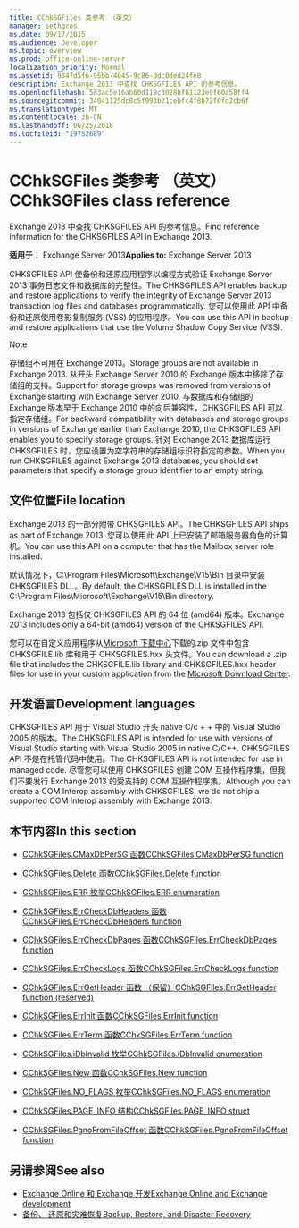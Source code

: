 ```yaml
---
title: CChkSGFiles 类参考 （英文）
manager: sethgros
ms.date: 09/17/2015
ms.audience: Developer
ms.topic: overview
ms.prod: office-online-server
localization_priority: Normal
ms.assetid: 9347d5f6-95bb-4045-9c86-0dc0ded24fe8
description: Exchange 2013 中查找 CHKSGFILES API 的参考信息。
ms.openlocfilehash: 583ac5e16ab60d119c3028bf81123e9f60a58ff4
ms.sourcegitcommit: 34041125dc8c5f993b21cebfc4f8b72f0fd2cb6f
ms.translationtype: MT
ms.contentlocale: zh-CN
ms.lasthandoff: 06/25/2018
ms.locfileid: "19752689"
---
```

# <a name="cchksgfiles-class-reference"></a><span data-ttu-id="38ccd-103">CChkSGFiles 类参考 （英文）</span><span class="sxs-lookup"><span data-stu-id="38ccd-103">CChkSGFiles class reference</span></span>

<span data-ttu-id="38ccd-104">Exchange 2013 中查找 CHKSGFILES API 的参考信息。</span><span class="sxs-lookup"><span data-stu-id="38ccd-104">Find reference information for the CHKSGFILES API in Exchange 2013.</span></span>
  
<span data-ttu-id="38ccd-105">**适用于：** Exchange Server 2013</span><span class="sxs-lookup"><span data-stu-id="38ccd-105">**Applies to:** Exchange Server 2013</span></span> 
  
<span data-ttu-id="38ccd-106">CHKSGFILES API 使备份和还原应用程序以编程方式验证 Exchange Server 2013 事务日志文件和数据库的完整性。</span><span class="sxs-lookup"><span data-stu-id="38ccd-106">The CHKSGFILES API enables backup and restore applications to verify the integrity of Exchange Server 2013 transaction log files and databases programmatically.</span></span> <span data-ttu-id="38ccd-107">您可以使用此 API 中备份和还原使用卷影复制服务 (VSS) 的应用程序。</span><span class="sxs-lookup"><span data-stu-id="38ccd-107">You can use this API in backup and restore applications that use the Volume Shadow Copy Service (VSS).</span></span>
  
> [!NOTE]
> <span data-ttu-id="38ccd-108">存储组不可用在 Exchange 2013。</span><span class="sxs-lookup"><span data-stu-id="38ccd-108">Storage groups are not available in Exchange 2013.</span></span> <span data-ttu-id="38ccd-109">从开头 Exchange Server 2010 的 Exchange 版本中移除了存储组的支持。</span><span class="sxs-lookup"><span data-stu-id="38ccd-109">Support for storage groups was removed from versions of Exchange starting with Exchange Server 2010.</span></span> <span data-ttu-id="38ccd-110">与数据库和存储组的 Exchange 版本早于 Exchange 2010 中的向后兼容性，CHKSGFILES API 可以指定存储组。</span><span class="sxs-lookup"><span data-stu-id="38ccd-110">For backward compatibility with databases and storage groups in versions of Exchange earlier than Exchange 2010, the CHKSGFILES API enables you to specify storage groups.</span></span> <span data-ttu-id="38ccd-111">针对 Exchange 2013 数据库运行 CHKSGFILES 时，您应设置为空字符串的存储组标识符指定的参数。</span><span class="sxs-lookup"><span data-stu-id="38ccd-111">When you run CHKSGFILES against Exchange 2013 databases, you should set parameters that specify a storage group identifier to an empty string.</span></span> 
  
## <a name="file-location"></a><span data-ttu-id="38ccd-112">文件位置</span><span class="sxs-lookup"><span data-stu-id="38ccd-112">File location</span></span>
<span data-ttu-id="38ccd-113"><a name="bk_fileslocation"> </a></span><span class="sxs-lookup"><span data-stu-id="38ccd-113"></span></span>

<span data-ttu-id="38ccd-114">Exchange 2013 的一部分附带 CHKSGFILES API。</span><span class="sxs-lookup"><span data-stu-id="38ccd-114">The CHKSGFILES API ships as part of Exchange 2013.</span></span> <span data-ttu-id="38ccd-115">您可以使用此 API 上已安装了邮箱服务器角色的计算机。</span><span class="sxs-lookup"><span data-stu-id="38ccd-115">You can use this API on a computer that has the Mailbox server role installed.</span></span> 
  
<span data-ttu-id="38ccd-116">默认情况下，C:\Program Files\Microsoft\Exchange\V15\Bin 目录中安装 CHKSGFILES DLL。</span><span class="sxs-lookup"><span data-stu-id="38ccd-116">By default, the CHKSGFILES DLL is installed in the C:\Program Files\Microsoft\Exchange\V15\Bin directory.</span></span>
  
<span data-ttu-id="38ccd-117">Exchange 2013 包括仅 CHKSGFILES API 的 64 位 (amd64) 版本。</span><span class="sxs-lookup"><span data-stu-id="38ccd-117">Exchange 2013 includes only a 64-bit (amd64) version of the CHKSGFILES API.</span></span> 
  
<span data-ttu-id="38ccd-118">您可以在自定义应用程序从[Microsoft 下载中心](http://www.microsoft.com/en-us/download/details.aspx?id=36802)下载的.zip 文件中包含 CHKSGFILE.lib 库和用于 CHKSGFILES.hxx 头文件。</span><span class="sxs-lookup"><span data-stu-id="38ccd-118">You can download a .zip file that includes the CHKSGFILE.lib library and CHKSGFILES.hxx header files for use in your custom application from the [Microsoft Download Center](http://www.microsoft.com/en-us/download/details.aspx?id=36802).</span></span>
  
## <a name="development-languages"></a><span data-ttu-id="38ccd-119">开发语言</span><span class="sxs-lookup"><span data-stu-id="38ccd-119">Development languages</span></span>
<span data-ttu-id="38ccd-120"><a name="bk_developmentlanguages"> </a></span><span class="sxs-lookup"><span data-stu-id="38ccd-120"></span></span>

<span data-ttu-id="38ccd-121">CHKSGFILES API 用于 Visual Studio 开头 native C/c + + 中的 Visual Studio 2005 的版本。</span><span class="sxs-lookup"><span data-stu-id="38ccd-121">The CHKSGFILES API is intended for use with versions of Visual Studio starting with Visual Studio 2005 in native C/C++.</span></span> <span data-ttu-id="38ccd-122">CHKSGFILES API 不是在托管代码中使用。</span><span class="sxs-lookup"><span data-stu-id="38ccd-122">The CHKSGFILES API is not intended for use in managed code.</span></span> <span data-ttu-id="38ccd-123">尽管您可以使用 CHKSGFILES 创建 COM 互操作程序集，但我们不要发行 Exchange 2013 的受支持的 COM 互操作程序集。</span><span class="sxs-lookup"><span data-stu-id="38ccd-123">Although you can create a COM Interop assembly with CHKSGFILES, we do not ship a supported COM Interop assembly with Exchange 2013.</span></span>
  
## <a name="in-this-section"></a><span data-ttu-id="38ccd-124">本节内容</span><span class="sxs-lookup"><span data-stu-id="38ccd-124">In this section</span></span>
<span data-ttu-id="38ccd-125"><a name="bk_inthissection"> </a></span><span class="sxs-lookup"><span data-stu-id="38ccd-125"></span></span>

- [<span data-ttu-id="38ccd-126">CChkSGFiles.CMaxDbPerSG 函数</span><span class="sxs-lookup"><span data-stu-id="38ccd-126">CChkSGFiles.CMaxDbPerSG function</span></span>](cchksgfiles-cmaxdbpersg-function.md)
    
- [<span data-ttu-id="38ccd-127">CChkSGFiles.Delete 函数</span><span class="sxs-lookup"><span data-stu-id="38ccd-127">CChkSGFiles.Delete function</span></span>](cchksgfiles-delete-function.md)
    
- [<span data-ttu-id="38ccd-128">CChkSGFiles.ERR 枚举</span><span class="sxs-lookup"><span data-stu-id="38ccd-128">CChkSGFiles.ERR enumeration</span></span>](cchksgfiles-err-enumeration.md)
    
- [<span data-ttu-id="38ccd-129">CChkSGFiles.ErrCheckDbHeaders 函数</span><span class="sxs-lookup"><span data-stu-id="38ccd-129">CChkSGFiles.ErrCheckDbHeaders function</span></span>](cchksgfiles-errcheckdbheaders-function.md)
    
- [<span data-ttu-id="38ccd-130">CChkSGFiles.ErrCheckDbPages 函数</span><span class="sxs-lookup"><span data-stu-id="38ccd-130">CChkSGFiles.ErrCheckDbPages function</span></span>](cchksgfiles-errcheckdbpages-function.md)
    
- [<span data-ttu-id="38ccd-131">CChkSGFiles.ErrCheckLogs 函数</span><span class="sxs-lookup"><span data-stu-id="38ccd-131">CChkSGFiles.ErrCheckLogs function</span></span>](cchksgfiles-errchecklogs-function.md)
    
- [<span data-ttu-id="38ccd-132">CChkSGFiles.ErrGetHeader 函数 （保留）</span><span class="sxs-lookup"><span data-stu-id="38ccd-132">CChkSGFiles.ErrGetHeader function (reserved)</span></span>](cchksgfiles-errgetheader-function-reserved.md)
    
- [<span data-ttu-id="38ccd-133">CChkSGFiles.ErrInit 函数</span><span class="sxs-lookup"><span data-stu-id="38ccd-133">CChkSGFiles.ErrInit function</span></span>](cchksgfiles-errinit-function.md)
    
- [<span data-ttu-id="38ccd-134">CChkSGFiles.ErrTerm 函数</span><span class="sxs-lookup"><span data-stu-id="38ccd-134">CChkSGFiles.ErrTerm function</span></span>](cchksgfiles-errterm-function.md)
    
- [<span data-ttu-id="38ccd-135">CChkSGFiles.iDbInvalid 枚举</span><span class="sxs-lookup"><span data-stu-id="38ccd-135">CChkSGFiles.iDbInvalid enumeration</span></span>](cchksgfiles-idbinvalid-enumeration.md)
    
- [<span data-ttu-id="38ccd-136">CChkSGFiles.New 函数</span><span class="sxs-lookup"><span data-stu-id="38ccd-136">CChkSGFiles.New function</span></span>](cchksgfiles-new-function.md)
    
- [<span data-ttu-id="38ccd-137">CChkSGFiles.NO_FLAGS 枚举</span><span class="sxs-lookup"><span data-stu-id="38ccd-137">CChkSGFiles.NO_FLAGS enumeration</span></span>](cchksgfiles-no_flags-enumeration.md)
    
- [<span data-ttu-id="38ccd-138">CChkSGFiles.PAGE_INFO 结构</span><span class="sxs-lookup"><span data-stu-id="38ccd-138">CChkSGFiles.PAGE_INFO struct</span></span>](cchksgfiles-page_info-struct.md)
    
- [<span data-ttu-id="38ccd-139">CChkSGFiles.PgnoFromFileOffset 函数</span><span class="sxs-lookup"><span data-stu-id="38ccd-139">CChkSGFiles.PgnoFromFileOffset function</span></span>](cchksgfiles-pgnofromfileoffset-function.md)
    
## <a name="see-also"></a><span data-ttu-id="38ccd-140">另请参阅</span><span class="sxs-lookup"><span data-stu-id="38ccd-140">See also</span></span>

- [<span data-ttu-id="38ccd-141">Exchange Online 和 Exchange 开发</span><span class="sxs-lookup"><span data-stu-id="38ccd-141">Exchange Online and Exchange development</span></span>](../exchange-server-development.md)
- [<span data-ttu-id="38ccd-142">备份、 还原和灾难恢复</span><span class="sxs-lookup"><span data-stu-id="38ccd-142">Backup, Restore, and Disaster Recovery</span></span>](http://technet.microsoft.com/en-us/library/dd876874)
    

